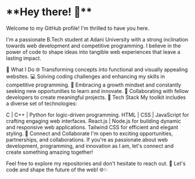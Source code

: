 <h1>**Hey there! 👋**</h1>
Welcome to my GitHub profile! I'm thrilled to have you here.

I'm a passionate B.Tech student at Adani University with a strong inclination towards web development and competitive programming. I believe in the power of code to shape ideas into tangible web experiences that leave a lasting impact.

🚀 What I Do
🌐 Transforming concepts into functional and visually appealing websites.
💻 Solving coding challenges and enhancing my skills in competitive programming.
🌟 Embracing a growth mindset and constantly seeking new opportunities to learn and innovate.
🤝 Collaborating with fellow developers to create meaningful projects.
🔧 Tech Stack
My toolkit includes a diverse set of technologies:

C | C++ | Python for logic-driven programming.
HTML | CSS | JavaScript for crafting engaging web interfaces.
React.js | Node.js for building dynamic and responsive web applications.
Tailwind CSS for efficient and elegant styling.
🌱 Connect and Collaborate
I'm open to exciting opportunities, partnerships, and collaborations. If you're as passionate about web development, programming, and innovation as I am, let's connect and create something amazing together!

Feel free to explore my repositories and don't hesitate to reach out. 💌 Let's code and shape the future of the web! 🌐✨




